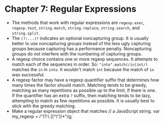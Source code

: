 # Chapter 7: Regular Expressions
* The methods that work with regular expressions are `regexp.exec`, `regexp.test`, `string.match`, `string.replace`, `string.search`, and `string.split`.
* The `(?:...)?` indicates an optional noncapturing group. It is usually better to use noncapturing groups instead of the less ugly capturing groups because capturing has a performance penalty. Noncapturing groups do not interfere with the numbering of capturing groups.
* A regexp choice contains one or more regexp sequences. It attempts to match each of the sequences in order. So: `"into".match(/in|int/)` matches the `in` in `into`. It wouldn't match `int` because the match of `in` was successful.
* A regexp factor may have a regexp quantifier suffix that determines how many times the factor should match. Matching tends to be greedy, matching as many repetitions as possible up to the limit, if there is one. If the quantifier has an extra `?` suffix, then matching tends to be lazy, attempting to match as few repetitions as possible. It is usually best to stick with the greedy matching.
* Make a regular expression object that matches
      // a JavaScript string.
      var my_regexp = /"(?:\\.|[^\\\"])*"/g;

